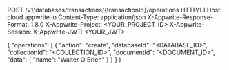 POST /v1/databases/transactions/{transactionId}/operations HTTP/1.1
Host: cloud.appwrite.io
Content-Type: application/json
X-Appwrite-Response-Format: 1.8.0
X-Appwrite-Project: <YOUR_PROJECT_ID>
X-Appwrite-Session: 
X-Appwrite-JWT: <YOUR_JWT>

{
  "operations": [
	    {
	        "action": "create",
	        "databaseId": "<DATABASE_ID>",
	        "collectionId": "<COLLECTION_ID>",
	        "documentId": "<DOCUMENT_ID>",
	        "data": {
	            "name": "Walter O'Brien"
	        }
	    }
	]
}
